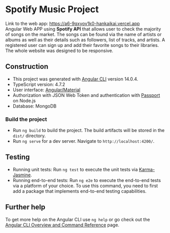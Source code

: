 # Spotify Music Project

Link to the web app: https://a6-9qxyov1k0-hankaikai.vercel.app<br/>
Angular Web APP using **Spotify API** that allows user to check the majority of songs on the market. 
The songs can be found via the name of artists or albums as well as their details such as followers, list of tracks, and artists.
A registered user can sign up and add their favorite songs to their libraries. 
The whole website was designed to be responsive.
<br/>

## Construction
- This project was generated with [Angular CLI](https://github.com/angular/angular-cli) version 14.0.4.
- TypeScript version: 4.7.2
- User interface: [Angular/Material](https://material.angular.io/)
- Authorization with JSON Web Token and authentication with [Passport](http://www.passportjs.org/) on Node.js
- Database: MongoDB


### Build the project
- Run `ng build` to build the project. The build artifacts will be stored in the `dist/` directory. <br/>
- Run `ng serve` for a dev server. Navigate to `http://localhost:4200/`.

## Testing
- Running unit tests:
Run `ng test` to execute the unit tests via [Karma-Jasmine](https://karma-runner.github.io).
- Running end-to-end tests:
Run `ng e2e` to execute the end-to-end tests via a platform of your choice. To use this command, you need to first add a package that implements end-to-end testing capabilities.

## Further help

To get more help on the Angular CLI use `ng help` or go check out the [Angular CLI Overview and Command Reference](https://angular.io/cli) page.
